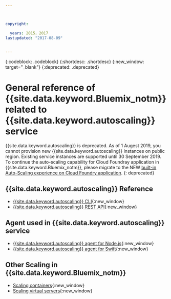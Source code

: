 ```yaml
---

 

copyright:

  years: 2015，2017
lastupdated: "2017-08-09"  
 

---
```


{:codeblock: .codeblock}
{:shortdesc: .shortdesc}
{:new_window: target="_blank"}
{:deprecated: .deprecated}

# General reference of {{site.data.keyword.Bluemix_notm}} related to {{site.data.keyword.autoscaling}} service

{{site.data.keyword.autoscaling}} is deprecated. As of 1 Augest 2019, you cannot provision new {{site.data.keyword.autoscaling}} instances on public region. Existing service instances are supported until 30 September 2019. To continue the auto-scaling capability for Cloud Foundray application in {{site.data.keyword.Bluemix_notm}}, please migrate to the NEW [built-in Auto-Scaling experience on Cloud Foundry application](https://{DomainName}/docs/cloud-foundry-public?topic=cloud-foundry-public-autoscale_cloud_foundry_apps). {: deprecated}

## {{site.data.keyword.autoscaling}} Reference
* [{{site.data.keyword.autoscaling}} CLI](../../../cli/plugins/auto-scaling/index.html){:new_window}
* [{{site.data.keyword.autoscaling}} REST API](https://new-console.{DomainName}/apidocs/48){:new_window}  
  

## Agent used in {{site.data.keyword.autoscaling}} service
* [{{site.data.keyword.autoscaling}} agent for Node.js](https://www.npmjs.com/package/bluemix-autoscaling-agent){:new_window}
* [{{site.data.keyword.autoscaling}} agent for Swift](https://github.com/RuntimeTools/SwiftMetrics){:new_window}
  
  
## Other Scaling in {{site.data.keyword.Bluemix_notm}}
* [Scaling containers](https://www.{DomainName}/docs/containers/container_ha.html#container_ha){:new_window}
* [Scaling virtual servers](https://www.{DomainName}/docs/virtualmachines/vm_index.html#vm_manage_instances){:new_window}
